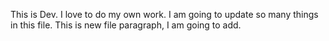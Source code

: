 This is Dev. I love to do my own work. I am going to update so many things in this file.
This is new file paragraph, I am going to add.